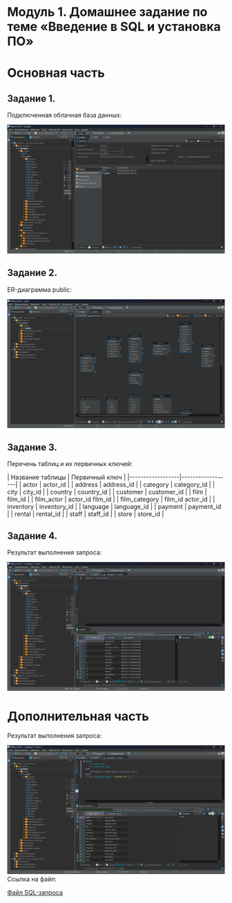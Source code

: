 # Модуль 1. Домашнее задание по теме «Введение в SQL и установка ПО»
# Основная часть
## Задание 1.
Подключенная облачная база данных:</p>
![Скриншот подключенной базы данных](podkl_baza_dannyx.png)
## Задание 2.
ER-диаграмма public:</p>
![Скриншот схемы базы данных](er_diagram_public.png)
## Задание 3.
Перечень таблиц и их первичных ключей:</p>
| Название таблицы | Первичный ключ   |
|------------------|------------------|
| actor            | actor_id         |
| address          | address_id       |
| category         | category_id      |
| city             | city_id          |
| country          | country_id       |
| customer         | customer_id      |
| film             | film_id          |
| film_actor       | actor_id film_id |
| film_category    | film_id actor_id |
| inventory        | inventory_id     |
| language         | language_id      |
| payment          | payment_id       |
| rental           | rental_id        |
| staff            | staff_id         |
| store            | store_id         |
## Задание 4.
Результат выполнения запроса:</p>
![Скриншот выполнения запроса](zapros_country.png)
# Дополнительная часть
Результат выполнения запроса:</p>
![Скриншот выполнения запроса](zapros_table_constraints.png)
Ссылка на файл:</p>
[Файл SQL-запроса](table_constraints_202501311308.sql)
